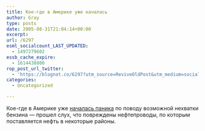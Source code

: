 ```yaml
---
title: Кое-где в Америке уже началась
author: Gray
type: posts
date: 2005-08-31T21:04:14+00:00
excerpt:
url: /6297
esml_socialcount_LAST_UPDATED:
  - 1497279602
essb_cache_expire:
  - 1614438800
rop_post_url_twitter:
  - 'https://blognot.co/6297?utm_source=ReviveOldPost&utm_medium=social&utm_campaign=ReviveOldPost'
categories:
  - Uncategorized

---
```








Кое-где в Америке уже <a href="http://vodkapundit.com/archives/008066.php" target="_blank">началась паника</a> по поводу возможной нехватки бензина &#8212; прошел слух, что повреждены нефтепроводы, по которым поставляется нефть в некоторые районы.